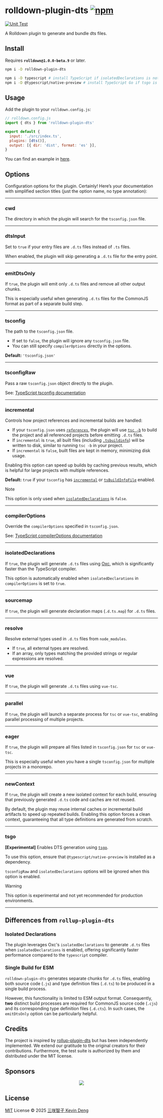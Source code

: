 # rolldown-plugin-dts [![npm](https://img.shields.io/npm/v/rolldown-plugin-dts.svg)](https://npmjs.com/package/rolldown-plugin-dts)

[![Unit Test](https://github.com/sxzz/rolldown-plugin-dts/actions/workflows/unit-test.yml/badge.svg)](https://github.com/sxzz/rolldown-plugin-dts/actions/workflows/unit-test.yml)

A Rolldown plugin to generate and bundle dts files.

## Install

Requires **`rolldown@1.0.0-beta.9`** or later.

```bash
npm i -D rolldown-plugin-dts

npm i -D typescript # install TypeScript if isolatedDeclarations is not enabled
npm i -D @typescript/native-preview # install TypeScript Go if tsgo is enabled
```

## Usage

Add the plugin to your `rolldown.config.js`:

```js
// rolldown.config.js
import { dts } from 'rolldown-plugin-dts'

export default {
  input: './src/index.ts',
  plugins: [dts()],
  output: [{ dir: 'dist', format: 'es' }],
}
```

You can find an example in [here](./rolldown.config.ts).

## Options

Configuration options for the plugin.
Certainly! Here’s your documentation with simplified section titles (just the option name, no type annotation):

---

### cwd

The directory in which the plugin will search for the `tsconfig.json` file.

---

### dtsInput

Set to `true` if your entry files are `.d.ts` files instead of `.ts` files.

When enabled, the plugin will skip generating a `.d.ts` file for the entry point.

---

### emitDtsOnly

If `true`, the plugin will emit only `.d.ts` files and remove all other output chunks.

This is especially useful when generating `.d.ts` files for the CommonJS format as part of a separate build step.

---

### tsconfig

The path to the `tsconfig.json` file.

- If set to `false`, the plugin will ignore any `tsconfig.json` file.
- You can still specify `compilerOptions` directly in the options.

**Default:** `'tsconfig.json'`

---

### tsconfigRaw

Pass a raw `tsconfig.json` object directly to the plugin.

See: [TypeScript tsconfig documentation](https://www.typescriptlang.org/tsconfig)

---

### incremental

Controls how project references and incremental builds are handled:

- If your `tsconfig.json` uses [`references`](https://www.typescriptlang.org/tsconfig/#references), the plugin will use [`tsc -b`](https://www.typescriptlang.org/docs/handbook/project-references.html#build-mode-for-typescript) to build the project and all referenced projects before emitting `.d.ts` files.
- If `incremental` is `true`, all built files (including [`.tsbuildinfo`](https://www.typescriptlang.org/tsconfig/#tsBuildInfoFile)) will be written to disk, similar to running `tsc -b` in your project.
- If `incremental` is `false`, built files are kept in memory, minimizing disk usage.

Enabling this option can speed up builds by caching previous results, which is helpful for large projects with multiple references.

**Default:** `true` if your `tsconfig` has [`incremental`](https://www.typescriptlang.org/tsconfig/#incremental) or [`tsBuildInfoFile`](https://www.typescriptlang.org/tsconfig/#tsBuildInfoFile) enabled.

> [!NOTE]
> This option is only used when [`isolatedDeclarations`](#isolateddeclarations) is `false`.

---

### compilerOptions

Override the `compilerOptions` specified in `tsconfig.json`.

See: [TypeScript compilerOptions documentation](https://www.typescriptlang.org/tsconfig/#compilerOptions)

---

### isolatedDeclarations

If `true`, the plugin will generate `.d.ts` files using [Oxc](https://oxc.rs/docs/guide/usage/transformer.html), which is significantly faster than the TypeScript compiler.

This option is automatically enabled when `isolatedDeclarations` in `compilerOptions` is set to `true`.

---

### sourcemap

If `true`, the plugin will generate declaration maps (`.d.ts.map`) for `.d.ts` files.

---

### resolve

Resolve external types used in `.d.ts` files from `node_modules`.

- If `true`, all external types are resolved.
- If an array, only types matching the provided strings or regular expressions are resolved.

---

### vue

If `true`, the plugin will generate `.d.ts` files using `vue-tsc`.

---

### parallel

If `true`, the plugin will launch a separate process for `tsc` or `vue-tsc`, enabling parallel processing of multiple projects.

---

### eager

If `true`, the plugin will prepare all files listed in `tsconfig.json` for `tsc` or `vue-tsc`.

This is especially useful when you have a single `tsconfig.json` for multiple projects in a monorepo.

---

### newContext

If `true`, the plugin will create a new isolated context for each build,
ensuring that previously generated `.d.ts` code and caches are not reused.

By default, the plugin may reuse internal caches or incremental build artifacts
to speed up repeated builds. Enabling this option forces a clean context,
guaranteeing that all type definitions are generated from scratch.

---

### tsgo

**[Experimental]** Enables DTS generation using [`tsgo`](https://github.com/microsoft/typescript-go).

To use this option, ensure that `@typescript/native-preview` is installed as a dependency.

`tsconfigRaw` and `isolatedDeclarations` options will be ignored when this option is enabled.

> [!WARNING]
> This option is experimental and not yet recommended for production environments.

---

## Differences from `rollup-plugin-dts`

### Isolated Declarations

The plugin leverages Oxc's `isolatedDeclarations` to generate `.d.ts` files when `isolatedDeclarations` is enabled,
offering significantly faster performance compared to the `typescript` compiler.

### Single Build for ESM

`rolldown-plugin-dts` generates separate chunks for `.d.ts` files, enabling both source code (`.js`)
and type definition files (`.d.ts`) to be produced in a single build process.

However, this functionality is limited to ESM output format. Consequently,
**two** distinct build processes are required for CommonJS source code (`.cjs`)
and its corresponding type definition files (`.d.cts`).
In such cases, the `emitDtsOnly` option can be particularly helpful.

## Credits

The project is inspired by [rollup-plugin-dts](https://github.com/Swatinem/rollup-plugin-dts)
but has been independently implemented.
We extend our gratitude to the original creators for their contributions.
Furthermore, the test suite is authorized by them and distributed under the MIT license.

## Sponsors

<p align="center">
  <a href="https://cdn.jsdelivr.net/gh/sxzz/sponsors/sponsors.svg">
    <img src='https://cdn.jsdelivr.net/gh/sxzz/sponsors/sponsors.svg'/>
  </a>
</p>

## License

[MIT](./LICENSE) License © 2025 [三咲智子 Kevin Deng](https://github.com/sxzz)
